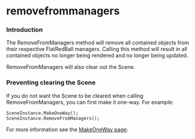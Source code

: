 # removefrommanagers

### Introduction

The RemoveFromManagers method will remove all contained objects from their respective FlatRedBall managers. Calling this method will result in all contained objects no longer being rendered and no longer being updated.

RemoveFromManagers will also clear out the Scene.

### Preventing clearing the Scene

If you do not want the Scene to be cleared when calling RemoveFromManagers, you can first make it one-way. For example:

```
SceneInstance.MakeOneWay();
SceneInstance.RemoveFromManagers();
```

For more information see the [MakeOneWay page](../../../../frb/docs/index.php).
